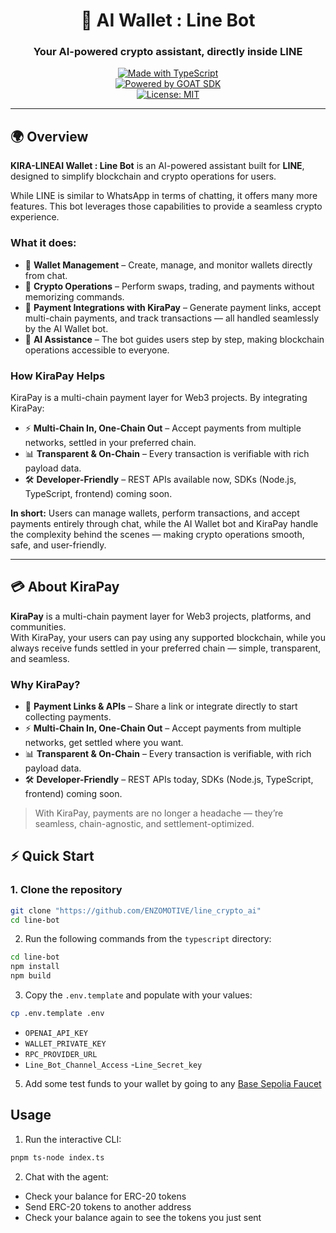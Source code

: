 
<div style="text-align: center;">
  
# 🤖 AI Wallet : Line Bot  
### Your AI-powered crypto assistant, directly inside LINE  




[![Made with TypeScript](https://img.shields.io/badge/Made%20with-TypeScript-3178C6?style=flat&logo=typescript&logoColor=white)](https://www.typescriptlang.org/)  
[![Powered by GOAT SDK](https://img.shields.io/badge/Powered%20by-GOAT%20SDK-8A2BE2?style=flat&logoColor=white)](https://docs.goat-sdk.com/)  
[![License: MIT](https://img.shields.io/badge/License-MIT-green.svg)](LICENSE)

</div>

---

## 🌍 Overview  

**KIRA-LINEAI Wallet : Line Bot** is an AI-powered assistant built for **LINE**, designed to simplify blockchain and crypto operations for users.  

While LINE is similar to WhatsApp in terms of chatting, it offers many more features. This bot leverages those capabilities to provide a seamless crypto experience.  

### What it does:

- 🏦 **Wallet Management** – Create, manage, and monitor wallets directly from chat.  
- 💱 **Crypto Operations** – Perform swaps, trading, and payments without memorizing commands.  
- 🔗 **Payment Integrations with KiraPay** – Generate payment links, accept multi-chain payments, and track transactions — all handled seamlessly by the AI Wallet bot.  
- 🤖 **AI Assistance** – The bot guides users step by step, making blockchain operations accessible to everyone.  

### How KiraPay Helps
KiraPay is a multi-chain payment layer for Web3 projects. By integrating KiraPay:  

- ⚡ **Multi-Chain In, One-Chain Out** – Accept payments from multiple networks, settled in your preferred chain.  
- 📊 **Transparent & On-Chain** – Every transaction is verifiable with rich payload data.  
- 🛠 **Developer-Friendly** – REST APIs available now, SDKs (Node.js, TypeScript, frontend) coming soon.  

**In short:** Users can manage wallets, perform transactions, and accept payments entirely through chat, while the AI Wallet bot and KiraPay handle the complexity behind the scenes — making crypto operations smooth, safe, and user-friendly.

---

## 💳 About KiraPay

**KiraPay** is a multi-chain payment layer for Web3 projects, platforms, and communities.  
With KiraPay, your users can pay using any supported blockchain, while you always receive funds settled in your preferred chain — simple, transparent, and seamless.  

### Why KiraPay?

- 🔗 **Payment Links & APIs** – Share a link or integrate directly to start collecting payments.  
- ⚡ **Multi-Chain In, One-Chain Out** – Accept payments from multiple networks, get settled where you want.  
- 📊 **Transparent & On-Chain** – Every transaction is verifiable, with rich payload data.  
- 🛠 **Developer-Friendly** – REST APIs today, SDKs (Node.js, TypeScript, frontend) coming soon.  

> With KiraPay, payments are no longer a headache — they’re seamless, chain-agnostic, and settlement-optimized.


## ⚡ Quick Start

### 1. Clone the repository
```bash
git clone "https://github.com/ENZOMOTIVE/line_crypto_ai"
cd line-bot
```




2. Run the following commands from the `typescript` directory:
```bash
cd line-bot
npm install
npm build
```



3. Copy the `.env.template` and populate with your values:
```bash
cp .env.template .env
```
- `OPENAI_API_KEY`
- `WALLET_PRIVATE_KEY`
- `RPC_PROVIDER_URL`
- `Line_Bot_Channel_Access`
-`Line_Secret_key`

5. Add some test funds to your wallet by going to any [Base Sepolia Faucet](https://www.alchemy.com/faucets/base-sepolia)

## Usage
1. Run the interactive CLI:
```bash
pnpm ts-node index.ts
```

2. Chat with the agent:
- Check your balance for ERC-20 tokens
- Send ERC-20 tokens to another address
- Check your balance again to see the tokens you just sent




